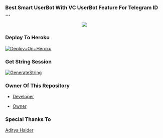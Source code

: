 ### Best Smart UserBot With VC UserBot Feature For Telegram ID ...


<p align="center"><a href="https://t.me/Xelcius"><img src="https://telegra.ph/file/e0ae449fe0a2091b02cec.jpg"></a></p>




### Deploy To Heroku

[![Deploy+On+Heroku](https://www.herokucdn.com/deploy/button.svg)](https://heroku.com/deploy?template=https://github.com/RimuruDemonlord/RFS-Userbot)



### Get String Session

[![GenerateString](https://img.shields.io/badge/repl.it-generateString-yellowgreen)](https://replit.com/@AdityaHalder/StringSession)


### Owner Of This Repository
- [Developer](https://t.me/Xelcius)

- [Owner](https://t.me/KATTAR_HINDU_NETWORK_OWNER)

### Special Thanks To
[Aditya Halder](https://t.me/AdityaHalder)
